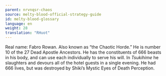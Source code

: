 ```yaml
---
parent: nrvnqsr-chaos
source: melty-blood-official-strategy-guide
id: melty-blood-glossary
language: en
weight: 28
translation: "RHuot"
---
```


Real name: Fabro Rowan. Also known as “the Chaotic Horde.” He is number 10 of the 27 Dead Apostle Ancestors. He has the constituents of 666 beasts in his body, and can use each individually to serve his will. In *Tsukihime* he slaughters and devours all of the hotel guests in a single evening. He had 666 lives, but was destroyed by Shiki’s Mystic Eyes of Death Perception.

